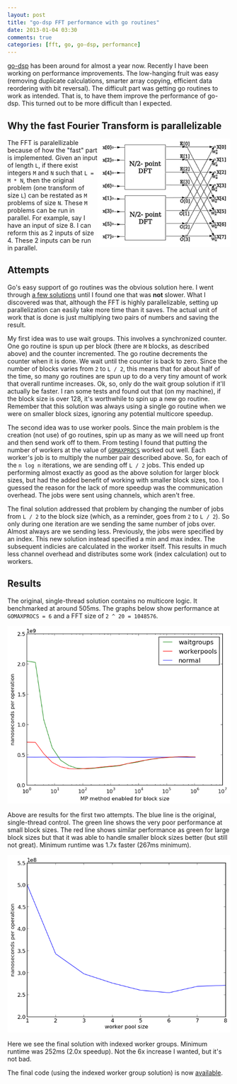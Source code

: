 ```yaml
---
layout: post
title: "go-dsp FFT performance with go routines"
date: 2013-01-04 03:30
comments: true
categories: [fft, go, go-dsp, performance]
---
```


[go-dsp](https://github.com/mjibson/go-dsp) has been around for almost a year now. Recently I have been working on performance improvements. The low-hanging fruit was easy (removing duplicate calculations, smarter array copying, efficient data reordering with bit reversal). The difficult part was getting go routines to work as intended. That is, to have them improve the performance of go-dsp. This turned out to be more difficult than I expected.

## Why the fast Fourier Transform is parallelizable

[<img src="/assets/images/DIT-FFT-butterfly.png" style="float: right; width: 300px">](http://en.wikipedia.org/wiki/File:DIT-FFT-butterfly.png)

The FFT is paralellizable because of how the "fast" part is implemented. Given an input of length `L`, if there exist integers `M` and `N` such that `L = M * N`, then the original problem (one transform of size `L`) can be restated as `M` problems of size `N`. These `M` problems can be run in parallel. For example, say I have an input of size 8. I can reform this as 2 inputs of size 4. These 2 inputs can be run in parallel.

## Attempts

Go's easy support of go routines was the obvious solution here. I went through [a few solutions](https://github.com/mjibson/go-dsp/tree/mp-test) until I found one that was **not** slower. What I discovered was that, although the FFT is highly parallelizable, setting up parallelization can easily take more time than it saves. The actual unit of work that is done is just multiplying two pairs of numbers and saving the result.

My first idea was to use wait groups. This involves a synchronized counter. One go routine is spun up per block (there are `M` blocks, as described above) and the counter incremented. The go routine decrements the counter when it is done. We wait until the counter is back to zero. Since the number of blocks varies from `2` to `L / 2`, this means that for about half of the time, so many go routines are spun up to do a very tiny amount of work that overall runtime increases. Ok, so, only do the wait group solution if it'll actually be faster. I ran some tests and found out that (on my machine), if the block size is over 128, it's worthwhile to spin up a new go routine. Remember that this solution was always using a single go routine when we were on smaller block sizes, ignoring any potential multicore speedup.

The second idea was to use worker pools. Since the main problem is the creation (not use) of go routines, spin up as many as we will need up front and then send work off to them. From testing I found that putting the number of workers at the value of [`GOMAXPROCS`](http://golang.org/pkg/runtime/#GOMAXPROCS) worked out well. Each worker's job is to multiply the number pair described above. So, for each of the `n log n` iterations, we are sending off `L / 2` jobs. This ended up performing almost exactly as good as the above solution for larger block sizes, but had the added benefit of working with smaller block sizes, too. I guessed the reason for the lack of more speedup was the communication overhead. The jobs were sent using channels, which aren't free.

The final solution addressed that problem by changing the number of jobs from `L / 2` to the block size (which, as a reminder, goes from `2` to `L / 2`). So only during one iteration are we sending the same number of jobs over. Almost always are we sending less. Previously, the jobs were specified by an index. This new solution instead specified a min and max index. The subsequent indicies are calculated in the worker itself. This results in much less channel overhead and distributes some work (index calculation) out to workers.

## Results

The original, single-thread solution contains no multicore logic. It benchmarked at around 505ms. The graphs below show performance at `GOMAXPROCS = 6` and a FFT size of `2 ^ 20 = 1048576`.

<img src="/assets/images/fftmp-1.png">

Above are results for the first two attempts. The blue line is the original, single-thread control. The green line shows the very poor performance at small block sizes. The red line shows similar performance as green for large block sizes but that it was able to handle smaller block sizes better (but still not great). Minimum runtime was 1.7x faster (267ms minimum).

<img src="/assets/images/fftmp-2.png">

Here we see the final solution with indexed worker groups. Minimum runtime was 252ms (2.0x speedup). Not the 6x increase I wanted, but it's not bad.

The final code (using the indexed worker group solution) is now [available](https://github.com/mjibson/go-dsp).

